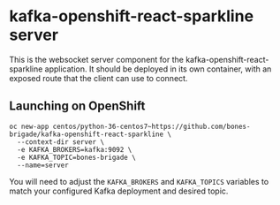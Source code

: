 # kafka-openshift-react-sparkline server

This is the websocket server component for the kafka-openshift-react-sparkline
application. It should be deployed in its own container, with an exposed route
that the client can use to connect.

## Launching on OpenShift

```
oc new-app centos/python-36-centos7~https://github.com/bones-brigade/kafka-openshift-react-sparkline \
  --context-dir server \
  -e KAFKA_BROKERS=kafka:9092 \
  -e KAFKA_TOPIC=bones-brigade \
  --name=server
```

You will need to adjust the `KAFKA_BROKERS` and `KAFKA_TOPICS` variables to
match your configured Kafka deployment and desired topic.
